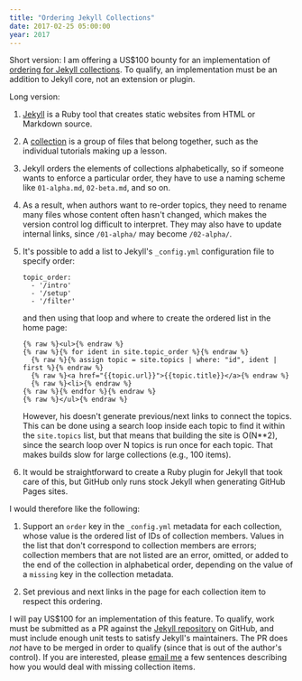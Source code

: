 ```yaml
---
title: "Ordering Jekyll Collections"
date: 2017-02-25 05:00:00
year: 2017
---
```


Short version: I am offering a US$100 bounty for an implementation of
[ordering for Jekyll collections](https://github.com/jekyll/jekyll/issues/5754).
To qualify, an implementation must be an addition to Jekyll core,
not an extension or plugin.

Long version:

1.  [Jekyll](http://jekyllrb.com/) is a Ruby tool that creates static websites
    from HTML or Markdown source.

1.  A [collection](https://jekyllrb.com/docs/collections/) is a group of files
    that belong together, such as the individual tutorials making up a lesson.

1.  Jekyll orders the elements of collections alphabetically, so if someone
    wants to enforce a particular order, they have to use a naming scheme
    like `01-alpha.md`, `02-beta.md`, and so on.

1.  As a result, when authors want to re-order topics, they need to rename many files
    whose content often hasn't changed, which makes the version control log difficult
    to interpret.  They may also have to update internal links, since `/01-alpha/`
    may become `/02-alpha/`.

1.  It's possible to add a list to Jekyll's `_config.yml` configuration file to specify order:

    ~~~
    topic_order:
      - '/intro'
      - '/setup'
      - '/filter'
    ~~~

    and then using that loop and where to create the ordered list in the home page:

    ~~~
    {% raw %}<ul>{% endraw %}
    {% raw %}{% for ident in site.topic_order %}{% endraw %}
      {% raw %}{% assign topic = site.topics | where: "id", ident | first %}{% endraw %}
      {% raw %}<a href="{{topic.url}}">{{topic.title}}</a>{% endraw %}
      {% raw %}<li>{% endraw %}
    {% raw %}{% endfor %}{% endraw %}
    {% raw %}</ul>{% endraw %}
    ~~~

    However, his doesn't generate previous/next links to connect the topics.
    This can be done using a search loop inside each topic to find it within the `site.topics` list,
    but that means that building the site is O(N**2), since the search loop over N topics
    is run once for each topic.  That makes builds slow for large collections
    (e.g., 100 items).

1.  It would be straightforward to create a Ruby plugin for Jekyll that
    took care of this, but GitHub only runs stock Jekyll when generating
    GitHub Pages sites.

I would therefore like the following:

1.  Support an `order` key in the `_config.yml` metadata for each collection,
    whose value is the ordered list of IDs of collection members.
    Values in the list that don't correspond to collection members are errors;
    collection members that are not listed are an error, omitted, or added to
    the end of the collection in alphabetical order, depending on the value of
    a `missing` key in the collection metadata.

1.  Set previous and next links in the page for each collection item
    to respect this ordering.

I will pay US$100 for an implementation of this feature.  To qualify, work
must be submitted as a PR against the [Jekyll repository](https://github.com/jekyll/jekyll/)
on GitHub, and must include enough unit tests to satisfy Jekyll's maintainers.
The PR does *not* have to be merged in order to qualify (since that is
out of the author's control).  If you are interested, please
[email me](mailto:gvwilson@third-bit.com) a few sentences describing how
you would deal with missing collection items.
